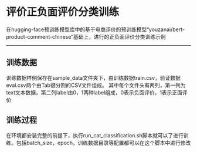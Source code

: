 # 评价正负面评价分类训练

在hugging-face预训练模型库中的基于电商评价的预训练模型“youzanai/bert-product-comment-chinese”基础上，进行的正负面评价分类训练示例

----

## 训练数据
训练数据样例保存在sample_data文件夹下，由训练数据train.csv，验证数据eval.csv两个由Tab键分割的CSV文件组成。
其中每个文件头有两列，第一列为text文本数据，第二列label由0，1两种label组成，0表示负面评价，1表示正面评价

## 训练过程
在环境都安装完整的前提下，执行run_cat_classification.sh脚本就可以了进行训练。包括batch_size，epoch，训练数据目录等配置都可以在这个脚本中进行修改
